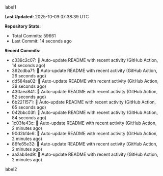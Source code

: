 
label1 
<!-- ACTIVITY_START -->
**Last Updated:** 2025-10-09 07:38:39 UTC

**Repository Stats:**
- Total Commits: 59661
- Last Commit: 14 seconds ago

**Recent Commits:**
- c339c2c07: 🤖 Auto-update README with recent activity (GitHub Action, 14 seconds ago)
- 362cdba7f: 🤖 Auto-update README with recent activity (GitHub Action, 26 seconds ago)
- dd584aa02: 🤖 Auto-update README with recent activity (GitHub Action, 39 seconds ago)
- 430aea841: 🤖 Auto-update README with recent activity (GitHub Action, 52 seconds ago)
- 6b2211571: 🤖 Auto-update README with recent activity (GitHub Action, 65 seconds ago)
- 042bbc03f: 🤖 Auto-update README with recent activity (GitHub Action, 84 seconds ago)
- 1c03fe43c: 🤖 Auto-update README with recent activity (GitHub Action, 2 minutes ago)
- 90d2bf4e6: 🤖 Auto-update README with recent activity (GitHub Action, 2 minutes ago)
- 86fe65e32: 🤖 Auto-update README with recent activity (GitHub Action, 2 minutes ago)
- aa2ab4ed9: 🤖 Auto-update README with recent activity (GitHub Action, 2 minutes ago)
<!-- ACTIVITY_END -->

label2
